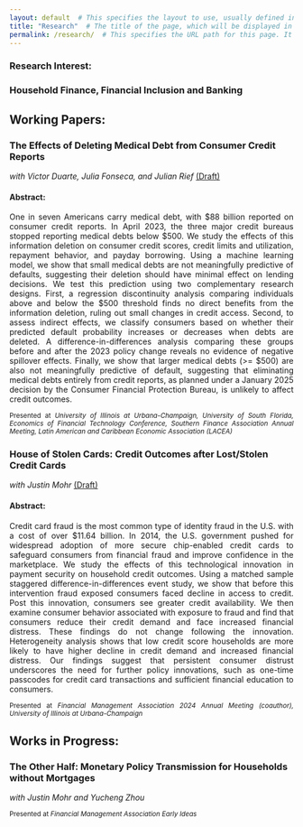 ```yaml
---
layout: default  # This specifies the layout to use, usually defined in _layouts directory.
title: "Research"  # The title of the page, which will be displayed in the browser tab and in site navigation.
permalink: /research/  # This specifies the URL path for this page. It will be accessible at yoursite.com/about/
---
```

### Research Interest: 
### Household Finance, Financial Inclusion and Banking <br>


## Working Papers:
### The Effects of Deleting Medical Debt from Consumer Credit Reports <br>
<i>with Victor Duarte, Julia Fonseca, and Julian Rief</i> 
<a href="{{site.baseurl}}/DFKR_2025_03.pdf">(Draft)</a>
#### Abstract:
<p align="justify">
One in seven Americans carry medical debt, with $88 billion reported on consumer credit reports. In April 2023, the three major credit bureaus stopped reporting medical debts below $500. We study the effects of this information deletion on consumer credit scores, credit limits and utilization, repayment behavior, and payday borrowing. Using a machine learning model, we show that small medical debts are not meaningfully predictive of defaults, suggesting their deletion should have minimal effect on lending decisions. We test this prediction using two complementary research designs. First, a regression discontinuity analysis comparing individuals above and below the $500 threshold finds no direct benefits from the information deletion, ruling out small changes in credit access. Second, to assess indirect effects, we classify consumers based on whether their predicted default probability increases or decreases when debts are deleted. A difference-in-differences analysis comparing these groups before and after the 2023 policy change reveals no evidence of negative spillover effects. Finally, we show that larger medical debts (>= $500) are also not meaningfully predictive of default, suggesting that eliminating medical debts entirely from credit reports, as planned under a January 2025 decision by the Consumer Financial Protection Bureau, is unlikely to affect credit outcomes. </p>

 <p align="justify"> <small>
 Presented at <i>University of Illinois at Urbana-Champaign, University of South Florida, Economics of Financial Technology Conference, Southern Finance Association Annual Meeting, Latin American and Caribbean Economic Association (LACEA)</i> </small> </p>

 

### House of Stolen Cards: Credit Outcomes after Lost/Stolen Credit Cards <br>
<i>with Justin Mohr</i> <a href="{{site.baseurl}}/KM_2025_04.pdf">(Draft)</a>


#### Abstract:
<p align="justify">
Credit card fraud is the most common type of identity fraud in the U.S. with a cost
of over $11.64 billion. In 2014, the U.S. government pushed for widespread adoption
of more secure chip-enabled credit cards to safeguard consumers from financial fraud
and improve confidence in the marketplace. We study the effects of this technological
innovation in payment security on household credit outcomes. Using a matched sample
staggered difference-in-differences event study, we show that before this intervention
fraud exposed consumers faced decline in access to credit. Post this innovation, consumers
see greater credit availability. We then examine consumer behavior associated
with exposure to fraud and find that consumers reduce their credit demand and face
increased financial distress. These findings do not change following the innovation.
Heterogeneity analysis shows that low credit score households are more likely to have
higher decline in credit demand and increased financial distress. Our findings suggest
that persistent consumer distrust underscores the need for further policy innovations,
such as one-time passcodes for credit card transactions and sufficient financial education
to consumers.</p>

 <p align="justify"> <small>
 Presented at <i> Financial Management Association 2024 Annual Meeting (coauthor), University of Illinois at Urbana-Champaign </i> </small> </p>

## Works in Progress:
### The Other Half: Monetary Policy Transmission for Households without Mortgages <br>
<i>with Justin Mohr and Yucheng Zhou</i> 
 <p align="justify"> <small>
 Presented at <i> Financial Management Association Early Ideas</i> </small> </p>


